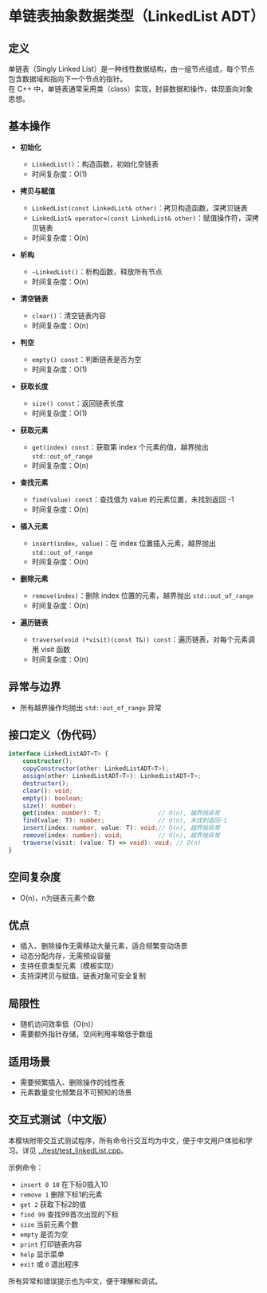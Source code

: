# 单链表抽象数据类型（LinkedList ADT）

## 定义

单链表（Singly Linked List）是一种线性数据结构，由一组节点组成，每个节点包含数据域和指向下一个节点的指针。  
在 C++ 中，单链表通常采用类（class）实现，封装数据和操作，体现面向对象思想。

## 基本操作

- **初始化**
  - `LinkedList()`：构造函数，初始化空链表
  - 时间复杂度：O(1)

- **拷贝与赋值**
  - `LinkedList(const LinkedList& other)`：拷贝构造函数，深拷贝链表
  - `LinkedList& operator=(const LinkedList& other)`：赋值操作符，深拷贝链表
  - 时间复杂度：O(n)

- **析构**
  - `~LinkedList()`：析构函数，释放所有节点
  - 时间复杂度：O(n)

- **清空链表**
  - `clear()`：清空链表内容
  - 时间复杂度：O(n)

- **判空**
  - `empty() const`：判断链表是否为空
  - 时间复杂度：O(1)

- **获取长度**
  - `size() const`：返回链表长度
  - 时间复杂度：O(1)

- **获取元素**
  - `get(index) const`：获取第 index 个元素的值，越界抛出 `std::out_of_range`
  - 时间复杂度：O(n)

- **查找元素**
  - `find(value) const`：查找值为 value 的元素位置，未找到返回 -1
  - 时间复杂度：O(n)

- **插入元素**
  - `insert(index, value)`：在 index 位置插入元素，越界抛出 `std::out_of_range`
  - 时间复杂度：O(n)

- **删除元素**
  - `remove(index)`：删除 index 位置的元素，越界抛出 `std::out_of_range`
  - 时间复杂度：O(n)

- **遍历链表**
  - `traverse(void (*visit)(const T&)) const`：遍历链表，对每个元素调用 visit 函数
  - 时间复杂度：O(n)

## 异常与边界

- 所有越界操作均抛出 `std::out_of_range` 异常

## 接口定义（伪代码）

```typescript
interface LinkedListADT<T> {
    constructor();
    copyConstructor(other: LinkedListADT<T>);
    assign(other: LinkedListADT<T>): LinkedListADT<T>;
    destructor();
    clear(): void;
    empty(): boolean;
    size(): number;
    get(index: number): T;                // O(n), 越界抛异常
    find(value: T): number;               // O(n), 未找到返回-1
    insert(index: number, value: T): void;// O(n), 越界抛异常
    remove(index: number): void;          // O(n), 越界抛异常
    traverse(visit: (value: T) => void): void; // O(n)
}
```

## 空间复杂度

- O(n)，n为链表元素个数

## 优点

- 插入、删除操作无需移动大量元素，适合频繁变动场景
- 动态分配内存，无需预设容量
- 支持任意类型元素（模板实现）
- 支持深拷贝与赋值，链表对象可安全复制

## 局限性

- 随机访问效率低（O(n)）
- 需要额外指针存储，空间利用率略低于数组

## 适用场景

- 需要频繁插入、删除操作的线性表
- 元素数量变化频繁且不可预知的场景

## 交互式测试（中文版）

本模块附带交互式测试程序，所有命令行交互均为中文，便于中文用户体验和学习。详见 [../test/test_linkedList.cpp](../test/test_linkedList.cpp)。

示例命令：

- `insert 0 10` 在下标0插入10
- `remove 1` 删除下标1的元素
- `get 2` 获取下标2的值
- `find 99` 查找99首次出现的下标
- `size` 当前元素个数
- `empty` 是否为空
- `print` 打印链表内容
- `help` 显示菜单
- `exit` 或 `0` 退出程序

所有异常和错误提示也为中文，便于理解和调试。

